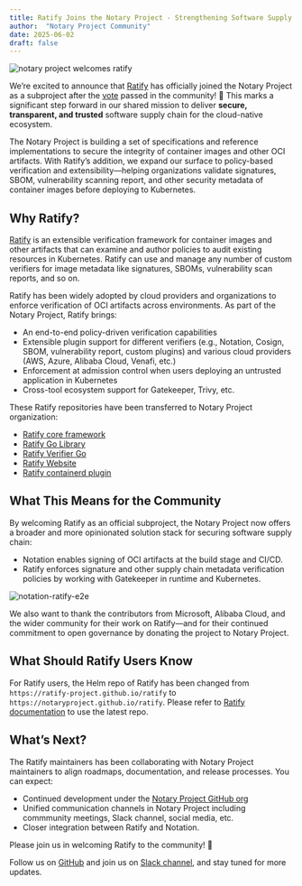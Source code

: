 ```yaml
---
title: Ratify Joins the Notary Project - Strengthening Software Supply Chain Security Together!
author:  "Notary Project Community"
date: 2025-06-02
draft: false
---
```


![notary project welcomes ratify](/notation-ratify.svg)

We’re excited to announce that [Ratify](https://ratify.dev/) has officially joined the Notary Project as a subproject after the [vote](https://github.com/notaryproject/.github/issues/81) passed in the community! 🎉 This marks a significant step forward in our shared mission to deliver **secure, transparent, and trusted** software supply chain for the cloud-native ecosystem.

The Notary Project is building a set of specifications and reference implementations to secure the integrity of container images and other OCI artifacts. With Ratify’s addition, we expand our surface to policy-based verification and extensibility—helping organizations validate signatures, SBOM, vulnerability scanning report, and other security metadata of container images before deploying to Kubernetes.

## Why Ratify?

[Ratify](https://ratify.dev/) is an extensible verification framework for container images and other artifacts that can examine and author policies to audit existing resources in Kubernetes. Ratify can use and manage any number of custom verifiers for image metadata like signatures, SBOMs, vulnerability scan reports, and so on.

Ratify has been widely adopted by cloud providers and organizations to enforce verification of OCI artifacts across environments. As part of the Notary Project, Ratify brings:

* An end-to-end policy-driven verification capabilities
* Extensible plugin support for different verifiers (e.g., Notation, Cosign, SBOM, vulnerability report, custom plugins) and various cloud providers (AWS, Azure, Alibaba Cloud, Venafi, etc.)
* Enforcement at admission control when users deploying an untrusted application in Kubernetes 
* Cross-tool ecosystem support for Gatekeeper, Trivy, etc.

These Ratify repositories have been transferred to Notary Project organization:

- [Ratify core framework](https://github.com/notaryproject/ratify)
- [Ratify Go Library](https://github.com/notaryproject/ratify-go)
- [Ratify Verifier Go](https://github.com/notaryproject/ratify-verifier-go)
- [Ratify Website](https://github.com/notaryproject/ratify-web)
- [Ratify containerd plugin](https://github.com/notaryproject/ratify-containerd)

## What This Means for the Community

By welcoming Ratify as an official subproject, the Notary Project now offers a broader and more opinionated solution stack for securing software supply chain:

- Notation enables signing of OCI artifacts at the build stage and CI/CD.
- Ratify enforces signature and other supply chain metadata verification policies by working with Gatekeeper in runtime and Kubernetes.

![notation-ratify-e2e](/notation-ratify-e2e.png)

We also want to thank the contributors from Microsoft, Alibaba Cloud, and the wider community for their work on Ratify—and for their continued commitment to open governance by donating the project to Notary Project.

## What Should Ratify Users Know

For Ratify users, the Helm repo of Ratify has been changed from `https://ratify-project.github.io/ratify` to `https://notaryproject.github.io/ratify`. Please refer to [Ratify documentation](https://ratify.dev/docs/quick-start) to use the latest repo.

## What’s Next?

The Ratify maintainers has been collaborating with Notary Project maintainers to align roadmaps, documentation, and release processes. You can expect:

* Continued development under the [Notary Project GitHub org](https://github.com/notaryproject)
* Unified communication channels in Notary Project including commmunity meetings, Slack channel, social media, etc.
* Closer integration between Ratify and Notation. 

Please join us in welcoming Ratify to the community! 🙌

Follow us on [GitHub](https://github.com/notaryproject) and join us on [Slack channel](https://cloud-native.slack.com/archives/CQUH8U287), and stay tuned for more updates.
